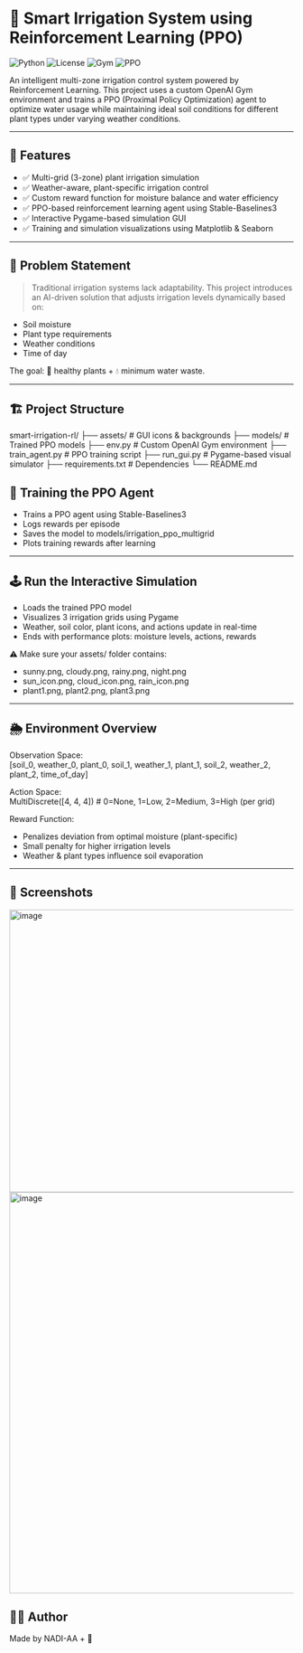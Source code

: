 # 🌱 Smart Irrigation System using Reinforcement Learning (PPO)

![Python](https://img.shields.io/badge/Python-3.8+-blue?logo=python)
![License](https://img.shields.io/badge/License-MIT-green)
![Gym](https://img.shields.io/badge/OpenAI%20Gym-Custom%20Env-orange)
![PPO](https://img.shields.io/badge/RL%20Algorithm-PPO-purple)

An intelligent multi-zone irrigation control system powered by Reinforcement Learning. This project uses a custom OpenAI Gym environment and trains a PPO (Proximal Policy Optimization) agent to optimize water usage while maintaining ideal soil conditions for different plant types under varying weather conditions.

---

## 🚀 Features

- ✅ Multi-grid (3-zone) plant irrigation simulation
- ✅ Weather-aware, plant-specific irrigation control
- ✅ Custom reward function for moisture balance and water efficiency
- ✅ PPO-based reinforcement learning agent using Stable-Baselines3
- ✅ Interactive Pygame-based simulation GUI
- ✅ Training and simulation visualizations using Matplotlib & Seaborn

---

## 🧠 Problem Statement

> Traditional irrigation systems lack adaptability. This project introduces an AI-driven solution that adjusts irrigation levels dynamically based on:
- Soil moisture
- Plant type requirements
- Weather conditions
- Time of day

The goal: 🌿 healthy plants + 💧 minimum water waste.

---

## 🏗️ Project Structure

smart-irrigation-rl/
├── assets/ # GUI icons & backgrounds
├── models/ # Trained PPO models
├── env.py # Custom OpenAI Gym environment
├── train_agent.py # PPO training script
├── run_gui.py # Pygame-based visual simulator
├── requirements.txt # Dependencies
└── README.md

## 🧪 Training the PPO Agent

- Trains a PPO agent using Stable-Baselines3  
- Logs rewards per episode  
- Saves the model to models/irrigation_ppo_multigrid  
- Plots training rewards after learning

---

## 🕹️ Run the Interactive Simulation

- Loads the trained PPO model
- Visualizes 3 irrigation grids using Pygame
- Weather, soil color, plant icons, and actions update in real-time
- Ends with performance plots: moisture levels, actions, rewards

⚠️ Make sure your assets/ folder contains:
- sunny.png, cloudy.png, rainy.png, night.png  
- sun_icon.png, cloud_icon.png, rain_icon.png  
- plant1.png, plant2.png, plant3.png

---

## 🌦️ Environment Overview

Observation Space:  
[soil_0, weather_0, plant_0, soil_1, weather_1, plant_1, soil_2, weather_2, plant_2, time_of_day]

Action Space:  
MultiDiscrete([4, 4, 4])  # 0=None, 1=Low, 2=Medium, 3=High (per grid)

Reward Function:  
- Penalizes deviation from optimal moisture (plant-specific)
- Small penalty for higher irrigation levels
- Weather & plant types influence soil evaporation

---

## 📸 Screenshots


<img width="1000" height="500" alt="image" src="https://github.com/user-attachments/assets/2802c6cd-d732-4834-a0fe-f05450b2c114" />

<img width="994" height="710" alt="image" src="https://github.com/user-attachments/assets/b7ade540-90cf-4e34-bf91-3660dcba5015" />



## 👨‍💻 Author

Made by NADI-AA + 🤖 
